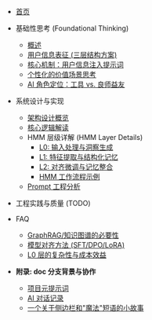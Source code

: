 *   [首页](README.md)

*   基础性思考 (Foundational Thinking)
    *   [概述](foundational-thinking/README.md)
    *   [用户信息表征 (三层结构方案)](foundational-thinking/foundational-3layer-user-representation.md)
    *   [核心机制：用户信息注入提示词](foundational-thinking/injecting-user-info-into-prompts.md)
    *   [个性化的价值场景思考](foundational-thinking/personalization-scenario-analysis.md)
    *   [AI 角色定位：工具 vs. 良师益友](foundational-thinking/ai-role-tool-vs-mentor.md)

*  系统设计与实现
    *   [架构设计概览](architecture.md)    <!-- # 重点解释 How (整体) -->
    *   [核心逻辑解读](core-logic-explained.md)   <!-- # 重点解释 What & Why -->
    *   HMM 层级详解 (HMM Layer Details) 
        *   [L0: 输入处理与洞察生成](layer-analysis/L0-deep-dive.md)
        *   [L1: 特征提取与结构化记忆](layer-analysis/L1-deep-dive.md)
        *   [L2: 对齐微调与记忆整合](layer-analysis/L2-deep-dive.md)
        *   [HMM 工作流程示例](layer-analysis/hmm-example-walkthrough.md)
    *   [Prompt 工程分析](analysis/prompt-engineering-deep-dive.md)  <!-- # 实现个性化的关键技术 -->

*  工程实践与质量 (TODO)
    <!-- *   [代码质量](code-quality.md)
    *   [测试策略](testing.md)
    *   [部署运维](deployment.md)
    *   [安全考量](security.md) -->

*   FAQ
    *   [GraphRAG/知识图谱的必要性](FAQ/necessity-of-graphrag.md)
    *   [模型对齐方法 (SFT/DPO/LoRA)](FAQ/alignment-methods.md)
    *   [L0 层的复杂性与成本效益](FAQ/L0-complexity-concerns.md) 


*   **附录: doc 分支背景与协作**
    *   [项目元提示词](collaboration/context-and-roles.md)
    *   [AI 对话记录](analysis-dialogue-log.md)
    *   [一个关于侧边栏和"魔法"短语的小故事](collaboration/sidebar-resize-story.md)
